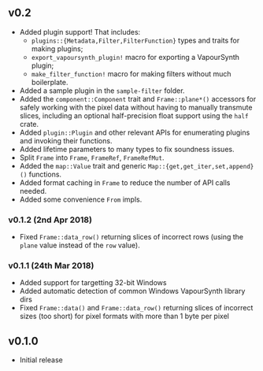 ## v0.2
- Added plugin support! That includes:
  - `plugins::{Metadata,Filter,FilterFunction}` types and traits for making plugins;
  - `export_vapoursynth_plugin!` macro for exporting a VapourSynth plugin;
  - `make_filter_function!` macro for making filters without much boilerplate.
- Added a sample plugin in the `sample-filter` folder.
- Added the `component::Component` trait and `Frame::plane*()` accessors for safely working with the pixel data without having to manually transmute slices, including an optional half-precision float support using the `half` crate.
- Added `plugin::Plugin` and other relevant APIs for enumerating plugins and invoking their functions.
- Added lifetime parameters to many types to fix soundness issues.
- Split `Frame` into `Frame`, `FrameRef`, `FrameRefMut`.
- Added the `map::Value` trait and generic `Map::{get,get_iter,set,append}()` functions.
- Added format caching in `Frame` to reduce the number of API calls needed.
- Added some convenience `From` impls.

### v0.1.2 (2nd Apr 2018)
- Fixed `Frame::data_row()` returning slices of incorrect rows (using the `plane` value instead of the `row` value).

### v0.1.1 (24th Mar 2018)
- Added support for targetting 32-bit Windows
- Added automatic detection of common Windows VapourSynth library dirs
- Fixed `Frame::data()` and `Frame::data_row()` returning slices of incorrect sizes (too short) for pixel formats with more than 1 byte per pixel

## v0.1.0
- Initial release
